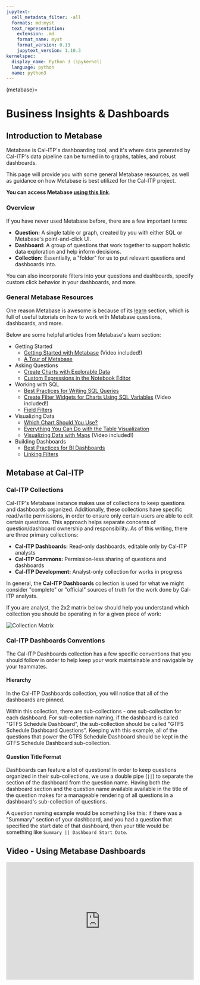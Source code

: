 ```yaml
---
jupytext:
  cell_metadata_filter: -all
  formats: md:myst
  text_representation:
    extension: .md
    format_name: myst
    format_version: 0.13
    jupytext_version: 1.10.3
kernelspec:
  display_name: Python 3 (ipykernel)
  language: python
  name: python3
---
```

(metabase)=

# Business Insights & Dashboards

## Introduction to Metabase

Metabase is Cal-ITP's dashboarding tool, and it's where data generated by Cal-ITP's data
pipeline can be turned in to graphs, tables, and robust dashboards.

This page will provide you with some general Metabase resources, as well as guidance on how
Metabase is best utilized for the Cal-ITP project.

**You can access Metabase [using this link](https://dashboards.calitp.org/)**.

### Overview

If you have never used Metabase before, there are a few important terms:

* **Question:** A single table or graph, created by you with either SQL or Metabase's point-and-click UI.
* **Dashboard:** A group of questions that work together to support holistic data exploration and help inform decisions.
* **Collection:** Essentially, a "folder" for us to put relevant questions and dashboards into.

You can also incorporate filters into your questions and dashboards, specify custom
click behavior in your dashboards, and more.

### General Metabase Resources

One reason Metabase is awesome is because of its [learn](https://www.metabase.com/learn/) section,
which is full of useful tutorials on how to work with Metabase questions, dashboards, and more.

Below are some helpful articles from Metabase's learn section:

* Getting Started
    * [Getting Started with Metabase](https://www.metabase.com/learn/getting-started/getting-started.html) (Video included!)
    * [A Tour of Metabase](https://www.metabase.com/learn/getting-started/tour-of-metabase.html)
* Asking Questions
    * [Create Charts with Explorable Data](https://www.metabase.com/learn/questions/drill-through.html)
    * [Custom Expressions in the Notebook Editor](https://www.metabase.com/learn/questions/custom-expressions.html)
* Working with SQL
    * [Best Practices for Writing SQL Queries](https://www.metabase.com/learn/sql-questions/sql-best-practices.html)
    * [Create Filter Widgets for Charts Using SQL Variables](https://www.metabase.com/learn/sql-questions/sql-variables.html) (Video included!)
    * [Field Filters](https://www.metabase.com/learn/sql-questions/field-filters.html)
* Visualizing Data
    * [Which Chart Should You Use?](https://www.metabase.com/learn/visualization/chart-guide.html)
    * [Everything You Can Do with the Table Visualization](https://www.metabase.com/learn/visualization/table.html)
    * [Visualizing Data with Maps](https://www.metabase.com/learn/visualization/maps.html) (Video included!)
* Building Dashboards
    * [Best Practices for BI Dashboards](https://www.metabase.com/learn/dashboards/bi-dashboard-best-practices.html)
    * [Linking Filters](https://www.metabase.com/learn/dashboards/linking-filters.html)

## Metabase at Cal-ITP

### Cal-ITP Collections

Cal-ITP's Metabase instance makes use of collections to keep questions and dashboards
organized. Additionally, these collections have specific read/write permissions, in order
to ensure only certain users are able to edit certain questions. This approach helps separate
concerns of question/dashboard ownership and responsibility. As of this writing, there are
three primary collections:

* **Cal-ITP Dashboards:** Read-only dashboards, editable only by Cal-ITP analysts
* **Cal-ITP Commons:** Permission-less sharing of questions and dashboards
* **Cal-ITP Development:** Analyst-only collection for works in progress

In general, the **Cal-ITP Dashboards** collection is used for what we might consider
"complete" or "official" sources of truth for the work done by Cal-ITP analysts.

If you are analyst, the 2x2 matrix below should help you understand which
collection you should be operating in for a given piece of work:

![Collection Matrix](https://raw.githubusercontent.com/cal-itp/data-infra/main/docs/warehouse/assets/which_collection_to_use.png)

### Cal-ITP Dashboards Conventions

The Cal-ITP Dashboards collection has a few specific conventions that you
should follow in order to help keep your work maintainable and navigable
by your teammates.

#### Hierarchy

In the Cal-ITP Dashboards collection, you will notice that all of the dashboards
are pinned.

Within this collection, there are sub-collections - one sub-collection for each
dashboard. For sub-collection naming, if the dashboard is called "GTFS Schedule
Dashboard", the sub-collection should be called "GTFS Schedule Dashboard Questions".
Keeping with this example, all of the questions that power the GTFS Schedule Dashboard
should be kept in the GTFS Schedule Dashboard sub-collection.

#### Question Title Format

Dashboards can feature a lot of questions! In order to keep questions organized in
their sub-collections, we use a double pipe (`||`) to separate the section of the
dashboard from the question name. Having both the dashboard section and the question
name available available in the title of the question makes for a manageable rendering
of all questions in a dashboard's sub-collection of questions.

A question naming example would be something like this: if there was a "Summary" section
of your dashboard, and you had a question that specified the start date of that dashboard,
then your title would be something like `Summary || Dashboard Start Date`.

## Video - Using Metabase Dashboards

<div style="position: relative; padding-bottom: 62.5%; height: 0;"><iframe src="https://www.loom.com/embed/1dc0c085b12b4848a52523ef34397f71" frameborder="0" webkitallowfullscreen mozallowfullscreen allowfullscreen style="position: absolute; top: 0; left: 0; width: 100%; height: 100%;"></iframe></div>

